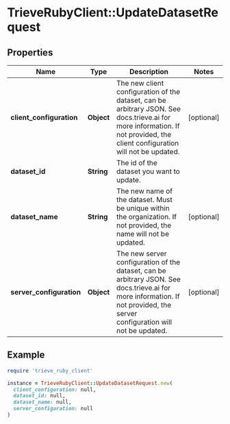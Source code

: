 # TrieveRubyClient::UpdateDatasetRequest

## Properties

| Name | Type | Description | Notes |
| ---- | ---- | ----------- | ----- |
| **client_configuration** | **Object** | The new client configuration of the dataset, can be arbitrary JSON. See docs.trieve.ai for more information. If not provided, the client configuration will not be updated. | [optional] |
| **dataset_id** | **String** | The id of the dataset you want to update. |  |
| **dataset_name** | **String** | The new name of the dataset. Must be unique within the organization. If not provided, the name will not be updated. | [optional] |
| **server_configuration** | **Object** | The new server configuration of the dataset, can be arbitrary JSON. See docs.trieve.ai for more information. If not provided, the server configuration will not be updated. | [optional] |

## Example

```ruby
require 'trieve_ruby_client'

instance = TrieveRubyClient::UpdateDatasetRequest.new(
  client_configuration: null,
  dataset_id: null,
  dataset_name: null,
  server_configuration: null
)
```

